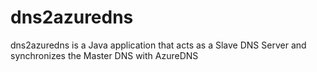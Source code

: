 # dns2azuredns
dns2azuredns is a Java application that acts as a Slave DNS Server and synchronizes the Master DNS with AzureDNS
